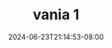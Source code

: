 --- 
title: "vania 1"
description: "  bokeh vania 1 yandek   terbaru"
date: 2024-06-23T21:14:53-08:00
file_code: "6sqnrd0wm9bx"
draft: false
cover: "i2i7n3pe9gadjkd7.jpg"
tags: ["vania", "bokep-indo", "bokep-viral", "bokep-ig"]
length: 10
fld_id: "1483099"
foldername: "Adila vania telegram"
categories: ["Adila vania telegram"]
views: 0
---